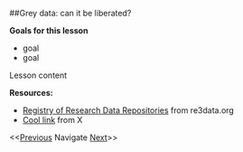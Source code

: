 ##Grey data: can it be liberated?

**Goals for this lesson**

* goal
* goal

Lesson content


**Resources:**

* [Registry of Research Data Repositories](http://www.re3data.org/) from re3data.org
* [Cool link]() from X

<<[Previous](https://github.com/cbahlai/OSRR_course/blob/master/06_data.cleaning.md)  Navigate [Next](https://github.com/cbahlai/OSRR_course/blob/master/08_intro_to_R.md)>>

